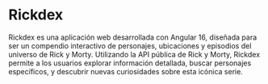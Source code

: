 # Rickdex

Rickdex es una aplicación web desarrollada con Angular 16, diseñada para ser un compendio interactivo de personajes, ubicaciones y episodios del universo de Rick y Morty.
Utilizando la API pública de Rick y Morty, Rickdex permite a los usuarios explorar información detallada, buscar personajes específicos, y descubrir nuevas curiosidades sobre esta icónica serie.
